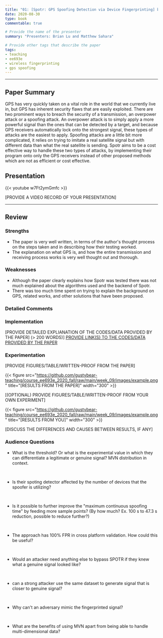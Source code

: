 ```yaml
---
title: "01: [Spotr: GPS Spoofing Detection via Device Fingerprinting] by [M. Foruhandeh, A. Z. Mohammed, G. Kildow, P. Berges, and R. Gerdes]"
date: 2020-08-30
type: book
commentable: true

# Provide the name of the presenter
summary: "Presenters: Brian Lu and Matthew Sahara"

# Provide other tags that describe the paper
tags:
- teaching
- ee693e
- wireless fingerprinting
- gps spoofing
---
```


***
## Paper Summary
GPS has very quickly taken on a vital role in the world that we currently live in, but GPS has inherent security flaws that are easily exploited. There are two prominent ways to breach the security of a transmission, an overpower attack or a spoofing attack. An overpower attack is to simply apply a more powerful signal than the ones that can be detected by a target, and because GPS receivers automatically lock onto the strongest signal, these types of attacks are the easiest to apply. Spoofing attacks are a little bit more complicated, it relies on trying to imitate a real satellite signal but with different data than what the real satellite is sending. Spotr aims to be a cost effective way to handle these two types of attacks, by implementing their program onto only the GPS receivers instead of other proposed methods which are not as efficient or cost effective. 

## Presentation
{{< youtube w7Ft2ymGmfc >}}

[PROVIDE A VIDEO RECORD OF YOUR PRESENTATION]
***

## Review
### Strengths
- The paper is very well written, in terms of the author's thought process on the steps taken and in describing how their testing worked.
- The explanation on what GPS is, and how the entire transmission and receiving process works is very well thought out and thorough.


### Weaknesses
- Although the paper clearly explains how Spotr was tested there was not much explained about the algorithms used and the backend of Spotr.
- There was too much time spent on trying to explain the background on GPS, related works, and other solutions that have been proposed.


### Detalied Comments


### Implementation
[PROVIDE DETAILED EXPLIANATION OF THE CODES/DATA PROVIDED BY THE PAPER] (>
200 WORDS)]
[PROVIDE LINK(S) TO THE CODES/DATA PROVIDED BY THE PAPER](https://github.com/gustybear-teaching/course_ee693e_2020_fall)

### Experimentation
[PROVIDE FIGURES/TABLE/WRITTEN-PROOF FROM THE PAPER]

{{< figure src="https://github.com/gustybear-teaching/course_ee693e_2020_fall/raw/main/week_09/images/example.png" title="[RESULTS FROM THE PAPER]" width="300" >}}

[(OPTIONAL) PROVIDE FIGURES/TABLE/WRITTEN-PROOF FROM YOUR OWN EXPERIMENT]

{{< figure src="https://github.com/gustybear-teaching/course_ee693e_2020_fall/raw/main/week_09/images/example.png" title="[RESULTS FROM YOU]" width="300" >}}

[DISCUSS THE DIFFERENCES AND CAUSES BETWEEN RESULTS, IF ANY]

### Audience Questions
- What is the threshold? Or what is the experimental value in which they can differentiate a legitimate or genuine signal? MVN distribution in context.
<br /> 

- Is their spoting detector affected by the number of devices that the spoofer is utilizing?
<br /> 

- Is it possible to further improve the "maximum continuous spoofing time" by feeding more sample points? (By how much? Ex. 100 s to 47.3 s reduction, possible to reduce further?)
<br /> 

- The approach has 100% FPR in cross platform validation. How could this be useful?
<br /> 

- Would an attacker need anything else to bypass SPOTR if they knew what a genuine signal looked like?
<br /> 

- can a strong attacker use the same dataset to generate signal that is closer to genuine signal?
<br /> 

- Why can't an adversary mimic the fingerprinted signal?
<br /> 

- What are the benefits of using MVN apart from being able to handle multi-dimensional data?
<br /> 
